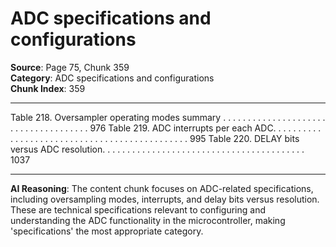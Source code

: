 # ADC specifications and configurations

**Source**: Page 75, Chunk 359  
**Category**: ADC specifications and configurations  
**Chunk Index**: 359

---

Table 218. Oversampler operating modes summary . . . . . . . . . . . . . . . . . . . . . . . . . . . . . . . . . . . . . 976
Table 219. ADC interrupts per each ADC. . . . . . . . . . . . . . . . . . . . . . . . . . . . . . . . . . . . . . . . . . . . . . 995
Table 220. DELAY bits versus ADC resolution. . . . . . . . . . . . . . . . . . . . . . . . . . . . . . . . . . . . . . . . . 1037

---

**AI Reasoning**: The content chunk focuses on ADC-related specifications, including oversampling modes, interrupts, and delay bits versus resolution. These are technical specifications relevant to configuring and understanding the ADC functionality in the microcontroller, making 'specifications' the most appropriate category.
